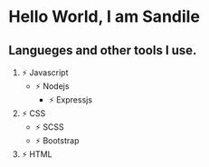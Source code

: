 # Hello World, I am Sandile 

## Langueges and other tools I use.


1. :zap: Javascript
    - :zap: Nodejs
        - :zap: Expressjs
2. :zap: CSS
    - :zap: SCSS
    - :zap: Bootstrap
3. :zap: HTML